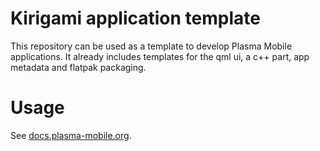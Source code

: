 # Kirigami application template

This repository can be used as a template to develop Plasma Mobile applications.
It already includes templates for the qml ui, a c++ part, app metadata and flatpak packaging.

# Usage
See [docs.plasma-mobile.org](https://docs.plasma-mobile.org/AppDevelopment.html).
